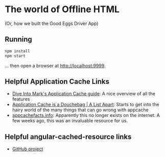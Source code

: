 # The world of Offline HTML
(Or, how we built the Good Eggs Driver App)

## Running

```javascript
npm install
npm start
```
... then open a browser at [http://localhost:9999](http://localhost:9999).

## Helpful Application Cache Links

- [Dive Into Mark's Application Cache guide](http://diveintohtml5.info/offline.html): A nice overview of all the features
- [Application Cache is a Douchebag | A List Apart](http://alistapart.com/article/application-cache-is-a-douchebag): Starts to get into the hairy world of the many things that can go wrong with appcache
- [appcachefacts.info](https://web.archive.org/web/20130929103435/http://appcachefacts.info/): Apparently this no longer exists on the internet. A few weeks ago, this was an invaluable resource for us.

## Helpful angular-cached-resource links

- [GitHub project](https://github.com/goodeggs/angular-cached-resource)
